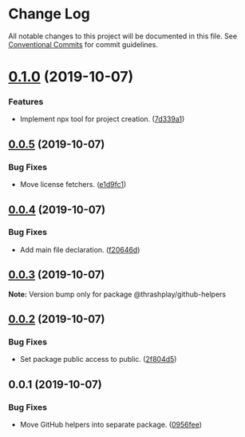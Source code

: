 # Change Log

All notable changes to this project will be documented in this file.
See [Conventional Commits](https://conventionalcommits.org) for commit guidelines.

# [0.1.0](https://github.com/thrashplay/thrashplay-app-creators/compare/@thrashplay/github-helpers@0.0.1...@thrashplay/github-helpers@0.1.0) (2019-10-07)


### Features

* Implement npx tool for project creation. ([7d339a1](https://github.com/thrashplay/thrashplay-app-creators/commit/7d339a1))






## [0.0.5](https://github.com/thrashplay/thrashplay-app-creators/compare/@thrashplay/github-helpers@0.0.4...@thrashplay/github-helpers@0.0.5) (2019-10-07)


### Bug Fixes

* Move license fetchers. ([e1d9fc1](https://github.com/thrashplay/thrashplay-app-creators/commit/e1d9fc1))





## [0.0.4](https://github.com/thrashplay/thrashplay-app-creators/compare/@thrashplay/github-helpers@0.0.3...@thrashplay/github-helpers@0.0.4) (2019-10-07)


### Bug Fixes

* Add main file declaration. ([f20646d](https://github.com/thrashplay/thrashplay-app-creators/commit/f20646d))





## [0.0.3](https://github.com/thrashplay/thrashplay-app-creators/compare/@thrashplay/github-helpers@0.0.2...@thrashplay/github-helpers@0.0.3) (2019-10-07)

**Note:** Version bump only for package @thrashplay/github-helpers





## [0.0.2](https://github.com/thrashplay/thrashplay-app-creators/compare/@thrashplay/github-helpers@0.0.1...@thrashplay/github-helpers@0.0.2) (2019-10-07)


### Bug Fixes

* Set package public access to public. ([2f804d5](https://github.com/thrashplay/thrashplay-app-creators/commit/2f804d5))





## 0.0.1 (2019-10-07)


### Bug Fixes

* Move GitHub helpers into separate package. ([0956fee](https://github.com/thrashplay/thrashplay-app-creators/commit/0956fee))
